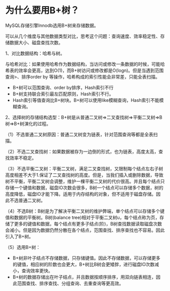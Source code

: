 # 为什么要用B+树？

MySQL存储引擎Innodb选用B+树来存储数据。

可以从几个维度与其他数据类型对比，思考这个问题：查询速度、效率稳定性、存储数据大小、磁盘查找次数。



1、对比数据结构：哈希与树。

与哈希对比：如果使用哈希作为数据结构，当访问或修改一条数据的时候，可能哈希表的效率会更高，达到O(1)，而B+树访问或修改都是O(logn)。但是当遇到范围查询>、排序order by 等操作，哈希构成的索引性能会非常差，只能全表扫描。

- B+树可以范围查询、order by排序，Hash索引不行
- B+树支持联合索引最左匹配原则，Hash索引不行。
- Hash索引等值查询比B+树块。B+树可以使用like模糊查询，Hash索引不能模糊查询。

2、选择树的存储结构选型：B+树是从普通二叉树=>二叉查找树=>平衡二叉树=>B树=>B+树演化的过程。



（1）不选普通二叉树原因：普通二叉树变为链表，针对范围查询等都是全表扫描。

（2）不选二叉查找树：如果数据被存为一边倒的形式，也为链表，高度太高，查找效率不稳定。

（3）不选平衡二叉树：平衡二叉树，满足二叉查找树，又限制每个结点左右子树高度相差不大于1.保证了二叉查找树的高度。但是，当我们插入或删除数据，导致树不平衡，平衡二叉树会调整，维护一棵平衡二叉树的代价很高。并且每个结点只存储一个键值和数据，磁盘IO次数会很多，B树一个结点可以存储多个数据，树的高度降低，磁盘IO才能下降。适用于内存结构的对象，但不适用于磁盘存储。因此不选普通二叉树。

（4）不选B树：B树是为了解决平衡二叉树的维护弊端，单个结点可以存储多个键值和数据的平衡树。B树(balance tree)相对于平衡二叉树u，每个结点称为页，存储了更多的键值和数据，每个结点有更多子结点(阶)，B树查找数据读取磁盘次数会减小。但是因为数据仍然分散在各个结点，范围查找、排序查找也不容易。因此引入了B+树。

（5）选用B+树：

- B+树非叶子结点不存储数据，只存储键值。因此不存储数据，可以存储更多的键值，相应树的阶数也会更大，B+树比B树会更矮胖，进行磁盘IO次数减小，查询效率更快。
- B+树的数据存储出在叶子结点，并且数据按顺序排序，用双向链表相连，因此范围查找、排序查找、分组查询、去重查询等更高效。

